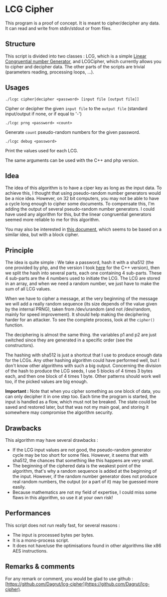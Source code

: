 LCG Cipher
==========

This program is a proof of concept. It is meant to cipher/decipher any data. 
It can read and write from stdin/stdout or from files.

Structure
---------

This script is divided into two classes : LCG, which is a simple [Linear 
Congruential number 
Generator](http://en.wikipedia.org/wiki/Linear_congruential_generator), and 
LCGCipher, which currently allows you to cipher and decipher data. The other 
parts of the scripts are trivial (parameters reading, processing loops, ...).

Usages
------

	./lcgc cipher|decipher <password> [input file [output file]]

Cipher or decipher the given `input file` to the `output file` (standard 
input/output if none, or if equal to '-')

	./lcgc prng <password> <count>

Generate `count` pseudo-random numbers for the given password.

	./lcgc debug <password>

Print the values used for each LCG.

The same arguments can be used with the C++ and php version.

Idea
----

The idea of this algorithm is to have a ciper key as long as the input data. 
To achieve this, I thought that using pseudo-random number generators would 
be a nice idea. However, on 32 bit computers, you may not be able to have a 
cycle long enough to cipher some documents. To compensate this, I'm adding 
the output of several pseudo-random number generators. I could have used any 
algorithm for this, but the linear congruential generators seemed more 
reliable to me for this algorithm.

You may also be interested in [this 
document](http://research.ijcaonline.org/volume50/number19/pxc3880973.pdf), 
which seems to be based on a similar idea, but with a block cipher.

Principle
---------

The idea is quite simple : We take a password, hash it with a sha512 (the 
one provided by php, and the version I took 
[here](https://github.com/routar/C-SHA2) for the C++ version), then we split 
the hash into several parts, each one containing 4 sub-parts. These 4 
sub-parts are the 4 numbers used to initiate the LCG. The LCG are stored in 
an array, and when we need a random number, we just have to make the sum of 
all LCG values.

When we have to cipher a message, at the very beginning of the message we 
will add a really random sequence (its size depends of the value given by 
the internal PRNG), taken from /dev/urandom (and not /dev/random, mainly for 
speed improvement). It should help making the deciphering harder for an 
attacker. To see the complete process, look at the `cipher()` function.

The deciphering is almost the same thing. the variables p1 and p2 are just 
switched since they are generated in a specific order (see the constructors).

The hashing with sha512 is just a shortcut that I use to produce enough data 
for the LCGs. Any other hashing algorithm could have performed well, but I 
don't know other algorithms with such a big output. Concerning the division 
of the hash to produce the LCG seeds, I use 5 blocks of 4 times 3 bytes 
each, and then one block of 4 times 1 byte. Other patterns should work well 
too, if the picked values are big enough.

**Important :** Note that when you cipher something as one block of data, 
you can only decipher it in one step too. Each time the program is started, 
the input is handled as a flow, which must not be breaked. The state could 
be saved and restored later, but that was not my main goal, and storing it 
somewhere may compromise the algorithm security.

Drawbacks
---------

This algorithm may have several drawbacks :
* If the LCG input values are not good, the pseudo-random generator cycle may 
  be too short for some files. However, it seems that with sha512, the 
  chances that something like this happens are very small.
* The beginning of the ciphered data is the weakest point of the algorithm,
  that's why a random sequence is added at the beginning of the input. 
  However, if the random number generator does not produce real random 
  numbers, the output (or a part of it) may be guessed more easily.
* Because mathematics are not my field of expertise, I could miss some flaws 
  in this algorithm, so use it at your own risk!

Performances
------------

This script does not run really fast, for several reasons :
* The input is processed bytes per bytes.
* It is a mono-process script.
* It does not have/use the optimisations found in other algorithms like x86 AES
  instructions.

Remarks & comments
------------------

For any remark or comment, you would be glad to use github :
[https://github.com/Dagrut/lcg-cipher](https://github.com/Dagrut/lcg-cipher).
